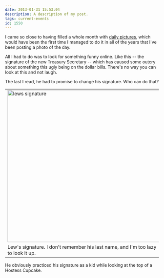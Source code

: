 ```yaml
---
date: 2013-01-31 15:53:04
description: A description of my post.
tags: current-events
id: 1550
---
```

I came so close to having filled a whole month with <a href="/dailyphoto">daily pictures</a>, which would have been the first time I managed to do it in all of the years that I've been posting a photo of the day.  

All I had to do was to look for something funny online.  Like this -- the signature of the new Treasury Secretary -- which has caused some outcry about something this ugly being on the dollar bills.  There's no way you can look at this and not laugh.

The last I read, he had to promise to change his signature.  Who can do that?
<!--more-->
<table class="center"><tr><td><img src="/img/lewssignature.jpg" alt="lews signature" width="500px" /></td></tr><tr><td class="caption">Lew's signature.  I don't remember his last name, and I'm too lazy to look it up.</td></tr></table>

He obviously practiced his signature as a kid while looking at the top of a Hostess Cupcake.